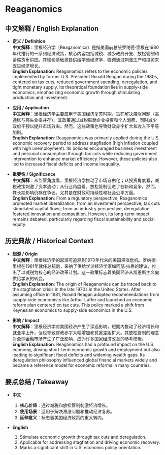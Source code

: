 # Reaganomics

## 中文解释 / English Explanation

* **定义 / Definition**  
  **中文解释**：里根经济学（Reaganomics）是指美国前总统罗纳德·里根在1980年代推行的一系列经济政策，核心内容包括减税、减少政府开支、放松管制和紧缩货币供应。其理论基础源自供给学派经济学，强调通过刺激生产和投资来促进经济增长。  
  **English Explanation**: Reaganomics refers to the economic policies implemented by former U.S. President Ronald Reagan during the 1980s, centered on tax cuts, reduced government spending, deregulation, and tight monetary supply. Its theoretical foundation lies in supply-side economics, emphasizing economic growth through stimulating production and investment.

* **应用 / Application**  
  **中文解释**：里根经济学主要应用于美国经济复苏时期，旨在解决滞涨问题（高通胀与高失业率并存）。其政策通过减税鼓励企业投资和个人消费，同时减少政府干预以提升市场效率。然而，这些政策也导致财政赤字扩大和收入不平等加剧。  
  **English Explanation**: Reaganomics was primarily applied during the U.S. economic recovery period to address stagflation (high inflation coupled with high unemployment). Its policies encouraged business investment and personal consumption through tax cuts while reducing government intervention to enhance market efficiency. However, these policies also led to increased fiscal deficits and income inequality.

* **重要性 / Significance**  
  **中文解释**：从监管角度看，里根经济学推动了市场自由化；从投资角度看，减税政策刺激了资本流动；从行业角度看，放松管制促进了创新和竞争。然而，其长期影响仍存在争议，尤其是在财政可持续性和社会公平方面。  
  **English Explanation**: From a regulatory perspective, Reaganomics promoted market liberalization; from an investment perspective, tax cuts stimulated capital flows; from an industry perspective, deregulation fostered innovation and competition. However, its long-term impact remains debated, particularly regarding fiscal sustainability and social equity.

## 历史典故 / Historical Context

* **起源 / Origin**  
  **中文解释**：里根经济学的起源可追溯到1970年代末的美国滞涨危机。罗纳德·里根在1981年就任总统后，采纳了供给学派经济学家如阿瑟·拉弗的建议，推出了以减税为核心的经济改革计划。这一政策标志着美国经济从凯恩斯主义向供给学派的转变。  
  **English Explanation**: The origin of Reaganomics can be traced back to the stagflation crisis in the late 1970s in the United States. After assuming office in 1981, Ronald Reagan adopted recommendations from supply-side economists like Arthur Laffer and launched an economic reform plan centered on tax cuts. This policy marked a shift from Keynesian economics to supply-side economics in the U.S.

* **影响 / Impact**  
  **中文解释**：里根经济学对美国经济产生了深远影响，短期内推动了经济增长和就业率上升，但也导致财政赤字大幅增加和贫富差距扩大。其放松管制的理念对全球金融市场产生了广泛影响，成为许多国家经济改革的参考模板。  
  **English Explanation**: Reaganomics had a profound impact on the U.S. economy, driving short-term economic growth and employment but also leading to significant fiscal deficits and widening wealth gaps. Its deregulation philosophy influenced global financial markets widely and became a reference model for economic reforms in many countries.

## 要点总结 / Takeaway

* **中文**  
  1. **核心价值**：通过减税和放松管制刺激经济增长。
  2. **使用场景**：适用于解决滞涨问题和推动经济复苏。
  3. **延伸意义**：标志着美国经济政策的重大转向。

* **English**  
  1. Stimulate economic growth through tax cuts and deregulation.
  2. Applicable for addressing stagflation and driving economic recovery.
  3. Marks a significant shift in U.S. economic policy orientation.